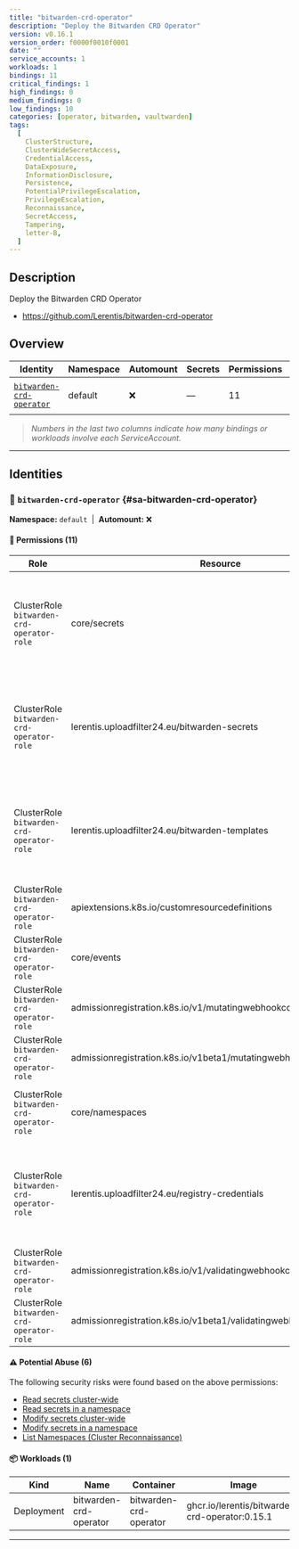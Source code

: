 ```yaml
---
title: "bitwarden-crd-operator"
description: "Deploy the Bitwarden CRD Operator"
version: v0.16.1
version_order: f0000f0010f0001
date: ""
service_accounts: 1
workloads: 1
bindings: 11
critical_findings: 1
high_findings: 0
medium_findings: 0
low_findings: 10
categories: [operator, bitwarden, vaultwarden]
tags:
  [
    ClusterStructure,
    ClusterWideSecretAccess,
    CredentialAccess,
    DataExposure,
    InformationDisclosure,
    Persistence,
    PotentialPrivilegeEscalation,
    PrivilegeEscalation,
    Reconnaissance,
    SecretAccess,
    Tampering,
    letter-B,
  ]
---
```


## Description

Deploy the Bitwarden CRD Operator

- https://github.com/Lerentis/bitwarden-crd-operator

## Overview

| Identity                                               | Namespace | Automount | Secrets | Permissions | Workloads | Risk                    |
| ------------------------------------------------------ | --------- | --------- | ------- | ----------- | --------- | ----------------------- |
| [`bitwarden-crd-operator`](#sa-bitwarden-crd-operator) | default   | ❌        | —       | 11          | 1         | {{< risk "Critical" >}} |

> _Numbers in the last two columns indicate how many bindings or workloads involve each ServiceAccount._

---

## Identities

### 🤖 `bitwarden-crd-operator` {#sa-bitwarden-crd-operator}

**Namespace:** `default`  |  **Automount:** ❌

#### 🔑 Permissions (11)

| Role                                      | Resource                                                             | Verbs                                                 | Risk                  | Tags                                                                                                                                                                    |
| ----------------------------------------- | -------------------------------------------------------------------- | ----------------------------------------------------- | --------------------- | ----------------------------------------------------------------------------------------------------------------------------------------------------------------------- |
| ClusterRole `bitwarden-crd-operator-role` | core/secrets                                                         | create · delete · get · list · patch · update · watch | {{< risk Critical >}} | {{< tag "ClusterWideSecretAccess" >}} {{< tag "CredentialAccess" >}} {{< tag "DataExposure" >}} {{< tag "InformationDisclosure" >}} {{< tag "Persistence" >}} (+4 more) |
| ClusterRole `bitwarden-crd-operator-role` | lerentis.uploadfilter24.eu/bitwarden-secrets                         | create · delete · get · list · patch · update · watch | {{< risk Low >}}      |                                                                                                                                                                         |
| ClusterRole `bitwarden-crd-operator-role` | lerentis.uploadfilter24.eu/bitwarden-templates                       | create · delete · get · list · patch · update · watch | {{< risk Low >}}      |                                                                                                                                                                         |
| ClusterRole `bitwarden-crd-operator-role` | apiextensions.k8s.io/customresourcedefinitions                       | list · watch                                          | {{< risk Low >}}      |                                                                                                                                                                         |
| ClusterRole `bitwarden-crd-operator-role` | core/events                                                          | create                                                | {{< risk Low >}}      |                                                                                                                                                                         |
| ClusterRole `bitwarden-crd-operator-role` | admissionregistration.k8s.io/v1/mutatingwebhookconfigurations        | create · patch                                        | {{< risk Low >}}      |                                                                                                                                                                         |
| ClusterRole `bitwarden-crd-operator-role` | admissionregistration.k8s.io/v1beta1/mutatingwebhookconfigurations   | create · patch                                        | {{< risk Low >}}      |                                                                                                                                                                         |
| ClusterRole `bitwarden-crd-operator-role` | core/namespaces                                                      | list · watch                                          | {{< risk Low >}}      | {{< tag "ClusterStructure" >}} {{< tag "InformationDisclosure" >}} {{< tag "Reconnaissance" >}}                                                                         |
| ClusterRole `bitwarden-crd-operator-role` | lerentis.uploadfilter24.eu/registry-credentials                      | create · delete · get · list · patch · update · watch | {{< risk Low >}}      |                                                                                                                                                                         |
| ClusterRole `bitwarden-crd-operator-role` | admissionregistration.k8s.io/v1/validatingwebhookconfigurations      | create · patch                                        | {{< risk Low >}}      |                                                                                                                                                                         |
| ClusterRole `bitwarden-crd-operator-role` | admissionregistration.k8s.io/v1beta1/validatingwebhookconfigurations | create · patch                                        | {{< risk Low >}}      |                                                                                                                                                                         |

#### ⚠️ Potential Abuse (6)

The following security risks were found based on the above permissions:

- [Read secrets cluster-wide](/rules/1010)
- [Read secrets in a namespace](/rules/1011)
- [Modify secrets cluster-wide](/rules/1012)
- [Modify secrets in a namespace](/rules/1013)
- [List Namespaces (Cluster Reconnaissance)](/rules/1082)

#### 📦 Workloads (1)

| Kind       | Name                   | Container              | Image                                          |
| ---------- | ---------------------- | ---------------------- | ---------------------------------------------- |
| Deployment | bitwarden-crd-operator | bitwarden-crd-operator | ghcr.io/lerentis/bitwarden-crd-operator:0.15.1 |

---
